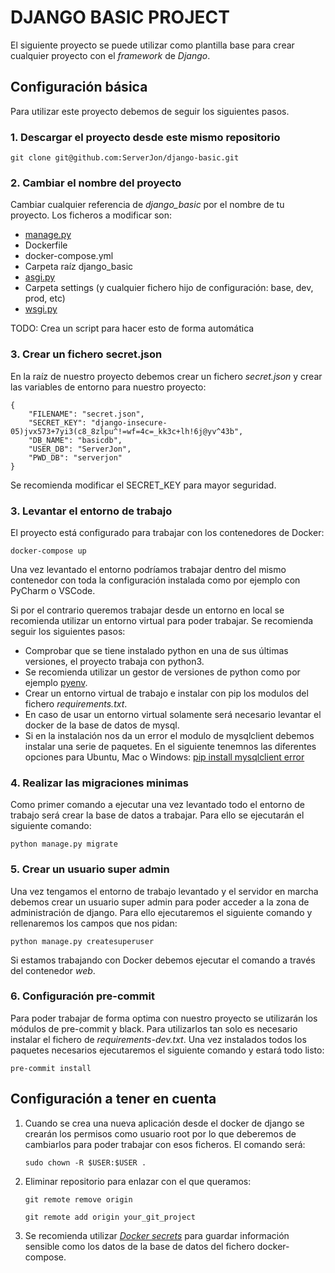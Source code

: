 # DJANGO BASIC PROJECT

El siguiente proyecto se puede utilizar como plantilla base para crear cualquier proyecto con el _framework_ de *Django*.

## Configuración básica

Para utilizar este proyecto debemos de seguir los siguientes pasos.

### 1. Descargar el proyecto desde este mismo repositorio

    git clone git@github.com:ServerJon/django-basic.git

### 2. Cambiar el nombre del proyecto

Cambiar cualquier referencia de *django_basic* por el nombre de tu proyecto. Los ficheros a modificar son:

- [manage.py](https://github.com/ServerJon/django-basic/blob/main/manage.py)
- Dockerfile
- docker-compose.yml
- Carpeta raíz django_basic
- [asgi.py](https://github.com/ServerJon/django-basic/blob/main/django_basic/asgi.py)
- Carpeta settings (y cualquier fichero hijo de configuración: base, dev, prod, etc)
- [wsgi.py](https://github.com/ServerJon/django-basic/blob/main/django_basic/wsgi.py)

TODO: Crea un script para hacer esto de forma automática

### 3. Crear un fichero secret.json

En la raíz de nuestro proyecto debemos crear un fichero _secret.json_ y crear las variables de entorno para nuestro proyecto:

    {
        "FILENAME": "secret.json",
        "SECRET_KEY": "django-insecure-05)jvx573+7yi3(c8_8zlpu^!=wf=4c=_kk3c+lh!6j@yv^43b",
        "DB_NAME": "basicdb",
        "USER_DB": "ServerJon",
        "PWD_DB": "serverjon"
    }

Se recomienda modificar el SECRET_KEY para mayor seguridad.

### 3. Levantar el entorno de trabajo

El proyecto está configurado para trabajar con los contenedores de Docker:

    docker-compose up

Una vez levantado el entorno podríamos trabajar dentro del mismo contenedor con toda la configuración instalada como por ejemplo con PyCharm o VSCode.

Si por el contrario queremos trabajar desde un entorno en local se recomienda utilizar un entorno virtual para poder trabajar. Se recomienda seguir los siguientes pasos:

- Comprobar que se tiene instalado python en una de sus últimas versiones, el proyecto trabaja con python3.
- Se recomienda utilizar un gestor de versiones de python como por ejemplo [pyenv](https://github.com/pyenv/pyenv).
- Crear un entorno virtual de trabajo e instalar con pip los modulos del fichero _requirements.txt_.
- En caso de usar un entorno virtual solamente será necesario levantar el docker de la base de datos de mysql.
- Si en la instalación nos da un error el modulo de mysqlclient debemos instalar una serie de paquetes. En el siguiente tenemnos las diferentes opciones para Ubuntu, Mac o Windows: [pip install mysqlclient error](https://stackoverflow.com/questions/35190465/virtualenvpython3-4-pip-install-mysqlclient-error)

### 4. Realizar las migraciones minimas

Como primer comando a ejecutar una vez levantado todo el entorno de trabajo será crear la base de datos a trabajar. Para ello se ejecutarán el siguiente comando:

    python manage.py migrate

### 5. Crear un usuario super admin

Una vez tengamos el entorno de trabajo levantado y el servidor en marcha debemos crear un usuario super admin para poder acceder a la zona de administración de django. Para ello ejecutaremos el siguiente comando y rellenaremos los campos que nos pidan:

    python manage.py createsuperuser

Si estamos trabajando con Docker debemos ejecutar el comando a través del contenedor _web_.

### 6. Configuración pre-commit

Para poder trabajar de forma optima con nuestro proyecto se utilizarán los módulos de pre-commit y black. Para utilizarlos tan solo es necesario instalar el fichero de _requirements-dev.txt_. Una vez instalados todos los paquetes necesarios ejecutaremos el siguiente comando y estará todo listo:

    pre-commit install

## Configuración a tener en cuenta

1. Cuando se crea una nueva aplicación desde el docker de django se crearán los permisos como usuario root por lo que deberemos de cambiarlos para poder trabajar con esos ficheros. El comando será:

    `sudo chown -R $USER:$USER .`

2. Eliminar repositorio para enlazar con el que queramos:

    `git remote remove origin`

    `git remote add origin your_git_project`

3. Se recomienda utilizar _[Docker secrets](https://docs.docker.com/engine/swarm/secrets/)_ para guardar información sensible como los datos de la base de datos del fichero docker-compose.
